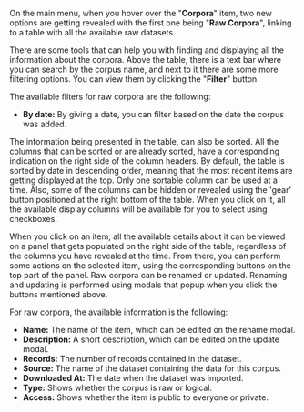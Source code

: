 On the main menu, when you hover over the "**Corpora**" item, two new options are getting revealed with the first one being "**Raw Corpora**", linking to a table with all the available raw datasets.

There are some tools that can help you with finding and displaying all the information about the corpora. Above the table, there is a text bar where you can search by the corpus name, and next to it there are some more filtering options. You can view them by clicking the "**Filter**" button.

The available filters for raw corpora are the following:
- **By date:** By giving a date, you can filter based on the date the corpus was added.

The information being presented in the table, can also be sorted. All the columns that can be sorted or are already sorted, have a corresponding indication on the right side of the column headers. By default, the table is sorted by date in descending order, meaning that the most recent items are getting displayed at the top. Only one sortable column can be used at a time. Also, some of the columns can be hidden or revealed using the 'gear' button positioned at the right bottom of the table. When you click on it, all the available display columns will be available for you to select using checkboxes.

When you click on an item, all the available details about it can be viewed on a panel that gets populated on the right side of the table, regardless of the columns you have revealed at the time. From there, you can perform some actions on the selected item, using the corresponding buttons on the top part of the panel. Raw corpora can be renamed or updated. Renaming and updating is performed using modals that popup when you click the buttons mentioned above.

For raw corpora, the available information is the following:
- **Name:** The name of the item, which can be edited on the rename modal.
- **Description:** A short description, which can be edited on the update modal.
- **Records:** The number of records contained in the dataset.
- **Source:** The name of the dataset containing the data for this corpus.
- **Downloaded At:** The date when the dataset was imported.
- **Type:** Shows whether the corpus is raw or logical.
- **Access:** Shows whether the item is public to everyone or private.